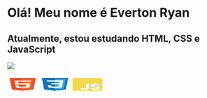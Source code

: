   <h1>Olá! Meu nome é Everton Ryan</h1>
  <h2>Atualmente, estou estudando HTML, CSS e JavaScript</h2>
<div>
  <img height="180em" src="https://github-readme-stats.vercel.app/api/top-langs/?username=EvertonRyan&layout=donut&theme=transparent">
</div>

<div style="display: inline_block"><br>
  <img align="center" alt="Everton-HTML" height="30" width="70" src="https://raw.githubusercontent.com/devicons/devicon/master/icons/html5/html5-original.svg">
  <img align="center" alt="Everton-CSS" height="30" width="70" src="https://raw.githubusercontent.com/devicons/devicon/master/icons/css3/css3-original.svg">
  <img align="center" alt="Everton-JS" height="30" width="70" src="https://raw.githubusercontent.com/devicons/devicon/master/icons/javascript/javascript-plain.svg">
</div>

